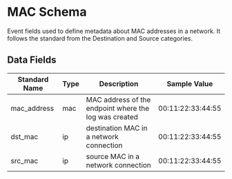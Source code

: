 # MAC Schema

Event fields used to define metadata about MAC addresses in a network. It follows the standard from the Destination and Source categories.

## Data Fields

| Standard Name | Type | Description | Sample Value |
|--------|---------|-------|-------|
| mac_address | mac | MAC address of the endpoint where the log was created | 00:11:22:33:44:55 |
| dst_mac | ip | destination MAC in a network connection | 00:11:22:33:44:55 |
| src_mac | ip | source MAC in a network connection | 00:11:22:33:44:55 |
